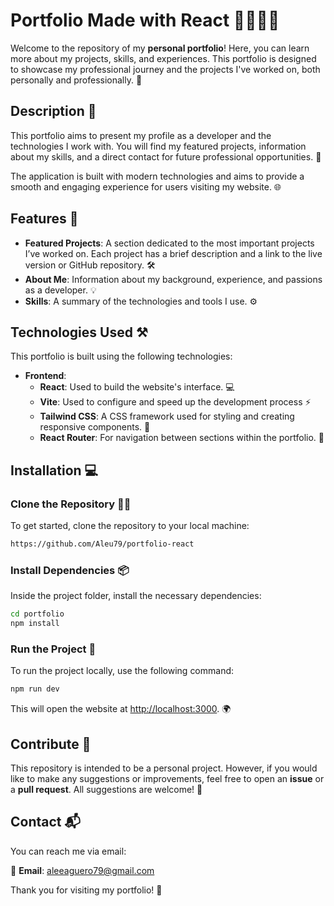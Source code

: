 
# Portfolio Made with React 👨‍💻👩‍💻

Welcome to the repository of my **personal portfolio**! Here, you can learn more about my projects, skills, and experiences. This portfolio is designed to showcase my professional journey and the projects I've worked on, both personally and professionally. 🌟

## Description 📝

This portfolio aims to present my profile as a developer and the technologies I work with. You will find my featured projects, information about my skills, and a direct contact for future professional opportunities. 🚀

The application is built with modern technologies and aims to provide a smooth and engaging experience for users visiting my website. 🌐

## Features 📌

- **Featured Projects**: A section dedicated to the most important projects I’ve worked on. Each project has a brief description and a link to the live version or GitHub repository. 🛠️
- **About Me**: Information about my background, experience, and passions as a developer. 💡
- **Skills**: A summary of the technologies and tools I use. ⚙️

## Technologies Used ⚒️

This portfolio is built using the following technologies:

- **Frontend**:
  - **React**: Used to build the website's interface. 💻
  - **Vite**: Used to configure and speed up the development process ⚡
  - **Tailwind CSS**: A CSS framework used for styling and creating responsive components. 🎨
  - **React Router**: For navigation between sections within the portfolio. 🧭

## Installation 💻

### Clone the Repository 🧑‍💻

To get started, clone the repository to your local machine:

```bash
https://github.com/Aleu79/portfolio-react
```

### Install Dependencies 📦

Inside the project folder, install the necessary dependencies:

```bash
cd portfolio
npm install
```

### Run the Project 🚀

To run the project locally, use the following command:

```bash
npm run dev
```

This will open the website at [http://localhost:3000](http://localhost:3000). 🌍

## Contribute 🤝

This repository is intended to be a personal project. However, if you would like to make any suggestions or improvements, feel free to open an **issue** or a **pull request**. All suggestions are welcome! 📝

## Contact 📬

You can reach me via email:

📧 **Email**: [aleeaguero79@gmail.com](mailto:aleeaguero79@gmail.com)

Thank you for visiting my portfolio! 🙌

